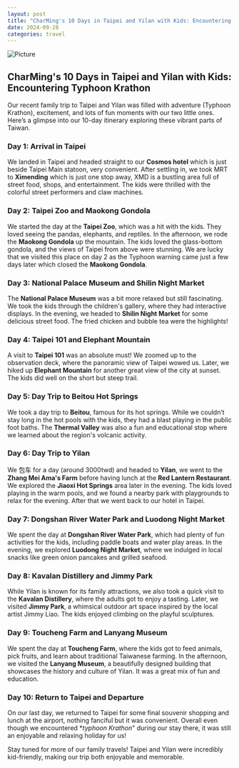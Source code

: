 ```yaml
---
layout: post
title: "CharMing's 10 Days in Taipei and Yilan with Kids: Encountering Typhoon Krathon"
date: 2024-09-28
categories: travel
---
```


<div class="image-container">
  <img src="{{ 'assets/images/new-zealand2.JPG' | relative_url }}" alt="Picture">
</div>

## CharMing's 10 Days in Taipei and Yilan with Kids: Encountering Typhoon Krathon

Our recent family trip to Taipei and Yilan was filled with adventure (Typhoon Krathon), excitement, and lots of fun moments with our two little ones. Here’s a glimpse into our 10-day itinerary exploring these vibrant parts of Taiwan.

### Day 1: Arrival in Taipei
We landed in Taipei and headed straight to our **Cosmos hotel** which is just beside Taipei Main statoon, very convenient. After settling in, we took MRT to **Ximending** which is just one stop away, XMD is a bustling area full of street food, shops, and entertainment. The kids were thrilled with the colorful street performers and claw machines.

### Day 2: Taipei Zoo and Maokong Gondola
We started the day at the **Taipei Zoo**, which was a hit with the kids. They loved seeing the pandas, elephants, and reptiles. In the afternoon, we rode the **Maokong Gondola** up the mountain. The kids loved the glass-bottom gondola, and the views of Taipei from above were stunning. We are lucky that we visited this place on day 2 as the Typhoon warning came just a few days later which closed the **Maokong Gondola**.

### Day 3: National Palace Museum and Shilin Night Market
The **National Palace Museum** was a bit more relaxed but still fascinating. We took the kids through the children's gallery, where they had interactive displays. In the evening, we headed to **Shilin Night Market** for some delicious street food. The fried chicken and bubble tea were the highlights!

### Day 4: Taipei 101 and Elephant Mountain
A visit to **Taipei 101** was an absolute must! We zoomed up to the observation deck, where the panoramic view of Taipei wowed us. Later, we hiked up **Elephant Mountain** for another great view of the city at sunset. The kids did well on the short but steep trail.

### Day 5: Day Trip to Beitou Hot Springs
We took a day trip to **Beitou**, famous for its hot springs. While we couldn’t stay long in the hot pools with the kids, they had a blast playing in the public foot baths. The **Thermal Valley** was also a fun and educational stop where we learned about the region's volcanic activity.

### Day 6: Day Trip to Yilan
We 包车 for a day (around 3000twd) and headed to **Yilan**, we went to the **Zhang Mei Ama's Farm** before having lunch at the **Red Lantern Restaurant**. We explored the **Jiaoxi Hot Springs** area later in the evening. The kids loved playing in the warm pools, and we found a nearby park with playgrounds to relax for the evening. After that we went back to our hotel in Taipei.

### Day 7: Dongshan River Water Park and Luodong Night Market
We spent the day at **Dongshan River Water Park**, which had plenty of fun activities for the kids, including paddle boats and water play areas. In the evening, we explored **Luodong Night Market**, where we indulged in local snacks like green onion pancakes and grilled seafood.

### Day 8: Kavalan Distillery and Jimmy Park
While Yilan is known for its family attractions, we also took a quick visit to the **Kavalan Distillery**, where the adults got to enjoy a tasting. Later, we visited **Jimmy Park**, a whimsical outdoor art space inspired by the local artist Jimmy Liao. The kids enjoyed climbing on the playful sculptures.

### Day 9: Toucheng Farm and Lanyang Museum
We spent the day at **Toucheng Farm**, where the kids got to feed animals, pick fruits, and learn about traditional Taiwanese farming. In the afternoon, we visited the **Lanyang Museum**, a beautifully designed building that showcases the history and culture of Yilan. It was a great mix of fun and education.

### Day 10: Return to Taipei and Departure
On our last day, we returned to Taipei for some final souvenir shopping and lunch at the airport, nothing fanciful but it was convenient. Overall even though we encountered **typhoon Krathon*" during our stay there, it was still an enjoyable and relaxing holiday for us!

Stay tuned for more of our family travels! Taipei and Yilan were incredibly kid-friendly, making our trip both enjoyable and memorable.

